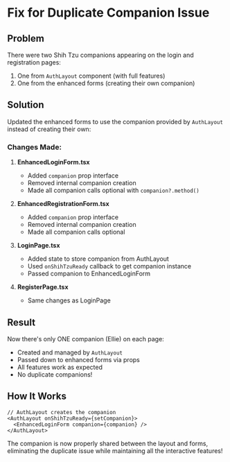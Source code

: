 # Fix for Duplicate Companion Issue

## Problem
There were two Shih Tzu companions appearing on the login and registration pages:
1. One from `AuthLayout` component (with full features)
2. One from the enhanced forms (creating their own companion)

## Solution
Updated the enhanced forms to use the companion provided by `AuthLayout` instead of creating their own:

### Changes Made:

1. **EnhancedLoginForm.tsx**
   - Added `companion` prop interface
   - Removed internal companion creation
   - Made all companion calls optional with `companion?.method()`

2. **EnhancedRegistrationForm.tsx**
   - Added `companion` prop interface  
   - Removed internal companion creation
   - Made all companion calls optional

3. **LoginPage.tsx**
   - Added state to store companion from AuthLayout
   - Used `onShihTzuReady` callback to get companion instance
   - Passed companion to EnhancedLoginForm

4. **RegisterPage.tsx**
   - Same changes as LoginPage

## Result
Now there's only ONE companion (Ellie) on each page:
- Created and managed by `AuthLayout`
- Passed down to enhanced forms via props
- All features work as expected
- No duplicate companions!

## How It Works
```tsx
// AuthLayout creates the companion
<AuthLayout onShihTzuReady={setCompanion}>
  <EnhancedLoginForm companion={companion} />
</AuthLayout>
```

The companion is now properly shared between the layout and forms, eliminating the duplicate issue while maintaining all the interactive features!
